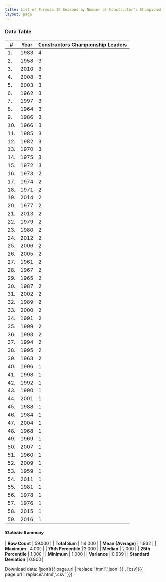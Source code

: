 ```yaml
---
title: List of Formula 1® Seasons by Number of Constructor's Championship Leaders
layout: page
---
```


<canvas id="chart" width="400" height="180"></canvas>
<script>
var data = {
    "datasets": [
        {
            "backgroundColor": [
                "#f3a935",
                "#f3a935",
                "#f3a935",
                "#f3a935",
                "#f3a935",
                "#f3a935",
                "#f3a935",
                "#f3a935",
                "#f3a935",
                "#f3a935",
                "#f3a935",
                "#f3a935",
                "#f3a935",
                "#f3a935",
                "#f3a935",
                "#f3a935",
                "#f3a935",
                "#f3a935",
                "#f3a935",
                "#f3a935",
                "#f3a935",
                "#f3a935",
                "#f3a935",
                "#f3a935",
                "#f3a935",
                "#f3a935",
                "#f3a935",
                "#f3a935",
                "#f3a935",
                "#f3a935",
                "#f3a935",
                "#f3a935",
                "#f3a935",
                "#f3a935",
                "#f3a935",
                "#f3a935",
                "#f3a935",
                "#f3a935",
                "#f3a935",
                "#f3a935",
                "#f3a935",
                "#f3a935",
                "#f3a935",
                "#f3a935",
                "#f3a935",
                "#f3a935",
                "#f3a935",
                "#f3a935",
                "#f3a935",
                "#f3a935",
                "#f3a935",
                "#f3a935",
                "#f3a935",
                "#f3a935",
                "#f3a935",
                "#f3a935",
                "#f3a935",
                "#f3a935",
                "#f3a935"
            ],
            "borderColor": [
                "#f68639",
                "#f68639",
                "#f68639",
                "#f68639",
                "#f68639",
                "#f68639",
                "#f68639",
                "#f68639",
                "#f68639",
                "#f68639",
                "#f68639",
                "#f68639",
                "#f68639",
                "#f68639",
                "#f68639",
                "#f68639",
                "#f68639",
                "#f68639",
                "#f68639",
                "#f68639",
                "#f68639",
                "#f68639",
                "#f68639",
                "#f68639",
                "#f68639",
                "#f68639",
                "#f68639",
                "#f68639",
                "#f68639",
                "#f68639",
                "#f68639",
                "#f68639",
                "#f68639",
                "#f68639",
                "#f68639",
                "#f68639",
                "#f68639",
                "#f68639",
                "#f68639",
                "#f68639",
                "#f68639",
                "#f68639",
                "#f68639",
                "#f68639",
                "#f68639",
                "#f68639",
                "#f68639",
                "#f68639",
                "#f68639",
                "#f68639",
                "#f68639",
                "#f68639",
                "#f68639",
                "#f68639",
                "#f68639",
                "#f68639",
                "#f68639",
                "#f68639",
                "#f68639"
            ],
            "borderWidth": 1,
            "data": [
                4.0,
                3.0,
                3.0,
                3.0,
                3.0,
                3.0,
                3.0,
                3.0,
                3.0,
                3.0,
                3.0,
                3.0,
                3.0,
                3.0,
                3.0,
                2.0,
                2.0,
                2.0,
                2.0,
                2.0,
                2.0,
                2.0,
                2.0,
                2.0,
                2.0,
                2.0,
                2.0,
                2.0,
                2.0,
                2.0,
                2.0,
                2.0,
                2.0,
                2.0,
                2.0,
                2.0,
                2.0,
                2.0,
                2.0,
                1.0,
                1.0,
                1.0,
                1.0,
                1.0,
                1.0,
                1.0,
                1.0,
                1.0,
                1.0,
                1.0,
                1.0,
                1.0,
                1.0,
                1.0,
                1.0,
                1.0,
                1.0,
                1.0,
                1.0
            ],
            "label": "Constructors Championship Leaders"
        }
    ],
    "labels": [
        "1983",
        "1958",
        "2010",
        "2008",
        "2003",
        "1962",
        "1997",
        "1964",
        "1986",
        "1966",
        "1985",
        "1982",
        "1970",
        "1975",
        "1972",
        "1973",
        "1974",
        "1971",
        "2014",
        "1977",
        "2013",
        "1979",
        "1980",
        "2012",
        "2006",
        "2005",
        "1961",
        "1967",
        "1965",
        "1987",
        "2002",
        "1989",
        "2000",
        "1991",
        "1999",
        "1993",
        "1994",
        "1995",
        "1963",
        "1996",
        "1998",
        "1992",
        "1990",
        "2001",
        "1988",
        "1984",
        "2004",
        "1968",
        "1969",
        "2007",
        "1960",
        "2009",
        "1959",
        "2011",
        "1981",
        "1978",
        "1976",
        "2015",
        "2016"
    ]
};
var options = {
  legend: {
    display: false
  },
  scales: {
    xAxes: [{
      ticks: {
        beginAtZero: true,
        maxRotation: 180,
        display: window.innerWidth > 800
      }
    }],
    yAxes: [{
      ticks: {
        beginAtZero: true
      }
    }]
  },
  onResize: function(chart, size) {
    chart.options.scales.xAxes[0].ticks.display = size.width > 800;
  }
};
var chart = new Chart("chart", {
    data: data,
    type: 'bar',
    options: options
});
</script>



### Data Table

| # | Year | Constructors Championship Leaders |
|--|--|--|
| 1. | 1983 | 4 |
| 2. | 1958 | 3 |
| 3. | 2010 | 3 |
| 4. | 2008 | 3 |
| 5. | 2003 | 3 |
| 6. | 1962 | 3 |
| 7. | 1997 | 3 |
| 8. | 1964 | 3 |
| 9. | 1986 | 3 |
| 10. | 1966 | 3 |
| 11. | 1985 | 3 |
| 12. | 1982 | 3 |
| 13. | 1970 | 3 |
| 14. | 1975 | 3 |
| 15. | 1972 | 3 |
| 16. | 1973 | 2 |
| 17. | 1974 | 2 |
| 18. | 1971 | 2 |
| 19. | 2014 | 2 |
| 20. | 1977 | 2 |
| 21. | 2013 | 2 |
| 22. | 1979 | 2 |
| 23. | 1980 | 2 |
| 24. | 2012 | 2 |
| 25. | 2006 | 2 |
| 26. | 2005 | 2 |
| 27. | 1961 | 2 |
| 28. | 1967 | 2 |
| 29. | 1965 | 2 |
| 30. | 1987 | 2 |
| 31. | 2002 | 2 |
| 32. | 1989 | 2 |
| 33. | 2000 | 2 |
| 34. | 1991 | 2 |
| 35. | 1999 | 2 |
| 36. | 1993 | 2 |
| 37. | 1994 | 2 |
| 38. | 1995 | 2 |
| 39. | 1963 | 2 |
| 40. | 1996 | 1 |
| 41. | 1998 | 1 |
| 42. | 1992 | 1 |
| 43. | 1990 | 1 |
| 44. | 2001 | 1 |
| 45. | 1988 | 1 |
| 46. | 1984 | 1 |
| 47. | 2004 | 1 |
| 48. | 1968 | 1 |
| 49. | 1969 | 1 |
| 50. | 2007 | 1 |
| 51. | 1960 | 1 |
| 52. | 2009 | 1 |
| 53. | 1959 | 1 |
| 54. | 2011 | 1 |
| 55. | 1981 | 1 |
| 56. | 1978 | 1 |
| 57. | 1976 | 1 |
| 58. | 2015 | 1 |
| 59. | 2016 | 1 |

#### Statistic Summary

| **Row Count** | 59.000 |
| **Total Sum** | 114.000 |
| **Mean (Average)** | 1.932 |
| **Maximum** | 4.000 |
| **75th Percentile** | 3.000 |
| **Median** | 2.000 |
| **25th Percentile** | 1.000 |
| **Minimum** | 1.000 |
| **Variance** | 0.639 |
| **Standard Deviation** | 0.800 |

Download data: [json]({{ page.url | replace:'.html','.json' }}), [csv]({{ page.url | replace:'.html','.csv' }})
